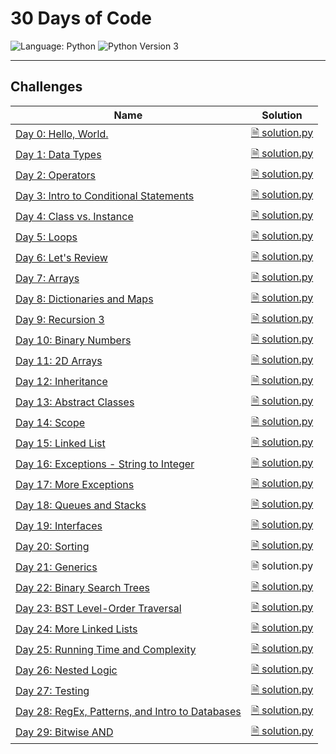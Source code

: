 # 30 Days of Code

![Language: Python](https://img.shields.io/badge/Language-Python-informational?style=flat-square)
![Python Version 3](https://img.shields.io/badge/Python-3-informational?logo=Python&logoColor=ffd343&style=flat-square)

---

## Challenges

| Name | Solution |
|------|----------|
| [Day 0: Hello, World.](https://www.hackerrank.com/challenges/30-hello-world) | [ 🗎 solution.py](./Day%200%20-%20Hello%2C%20World/solution.py) |
| [Day 1: Data Types](https://www.hackerrank.com/challenges/30-data-types) | [ 🗎 solution.py](./Day%201%20-%20Data%20Types/solution.py) |
| [Day 2: Operators](https://www.hackerrank.com/challenges/30-operators) | [ 🗎 solution.py](./Day%202%20-%20Operators/solution.py) |
| [Day 3: Intro to Conditional Statements](https://www.hackerrank.com/challenges/30-conditional-statements) | [ 🗎 solution.py](./Day%203%20-%20Intro%20to%20Conditional%20Statements/solution.py) |
| [Day 4: Class vs. Instance](https://www.hackerrank.com/challenges/30-class-vs-instance) | [ 🗎 solution.py](./Day%204%20-%20Class%20vs.%20Instance/solution.py) |
| [Day 5: Loops](https://www.hackerrank.com/challenges/30-loops) | [ 🗎 solution.py](./Day%205%20-%20Loops/solution.py) |
| [Day 6: Let's Review](https://www.hackerrank.com/challenges/30-review-loop) | [ 🗎 solution.py](./Day%206%20-%20Let%27s%20Review/solution.py) |
| [Day 7: Arrays](https://www.hackerrank.com/challenges/30-arrays) | [ 🗎 solution.py](./Day%207%20-%20Arrays/solution.py) |
| [Day 8: Dictionaries and Maps](https://www.hackerrank.com/challenges/30-dictionaries-and-maps) | [ 🗎 solution.py](./Day%208%20-%20Dictionaries%20and%20Maps/solution.py) |
| [Day 9: Recursion 3](https://www.hackerrank.com/challenges/30-recursion) | [ 🗎 solution.py](./Day%209%20-%20Recursion%203/solution.py) |
| [Day 10: Binary Numbers](https://www.hackerrank.com/challenges/30-binary-numbers) | [ 🗎 solution.py](./Day%2010%20-%20Binary%20Numbers/solution.py) |
| [Day 11: 2D Arrays](https://www.hackerrank.com/challenges/30-2d-arrays) | [ 🗎 solution.py](./Day%2011%20-%202D%20Arrays/solution.py) |
| [Day 12: Inheritance](https://www.hackerrank.com/challenges/30-inheritance) | [ 🗎 solution.py](./Day%2012%20-%20Inheritance/solution.py) |
| [Day 13: Abstract Classes](https://www.hackerrank.com/challenges/30-abstract-classes) | [ 🗎 solution.py](./Day%2013%20-%20Abstract%20Classes/solution.py) |
| [Day 14: Scope](https://www.hackerrank.com/challenges/30-scope) | [ 🗎 solution.py](./Day%2014%20-%20Scope/solution.py) |
| [Day 15: Linked List](https://www.hackerrank.com/challenges/30-linked-list) | [ 🗎 solution.py](./Day%2015%20-%20Linked%20List/solution.py) |
| [Day 16: Exceptions - String to Integer](https://www.hackerrank.com/challenges/30-exceptions-string-to-integer) | [ 🗎 solution.py](./Day%2016%20-%20Exceptions%20-%20String%20to%20Integer/solution.py) |
| [Day 17: More Exceptions](https://www.hackerrank.com/challenges/30-more-exceptions) | [ 🗎 solution.py](./Day%2017%20-%20More%20Exceptions/solution.py) |
| [Day 18: Queues and Stacks](https://www.hackerrank.com/challenges/30-queues-stacks) | [ 🗎 solution.py](./Day%2018%20-%20Queues%20and%20Stacks/solution.py) |
| [Day 19: Interfaces](https://www.hackerrank.com/challenges/30-interfaces) | [ 🗎 solution.py](./Day%2019%20-%20Interfaces/solution.py) |
| [Day 20: Sorting](https://www.hackerrank.com/challenges/30-sorting) | [ 🗎 solution.py](./Day%2020%20-%20Sorting/solution.py) |
| [Day 21: Generics](https://www.hackerrank.com/challenges/30-generics) |  🗎 solution.py |
| [Day 22: Binary Search Trees](https://www.hackerrank.com/challenges/30-binary-search-trees) | [ 🗎 solution.py](./Day%2022%20-%20Binary%20Search%20Trees/solution.py) |
| [Day 23: BST Level-Order Traversal](https://www.hackerrank.com/challenges/30-binary-trees) | [ 🗎 solution.py](./Day%2023%20-%20BST%20Level-Order%20Traversal/solution.py) |
| [Day 24: More Linked Lists](https://www.hackerrank.com/challenges/30-linked-list-deletion) | [ 🗎 solution.py](./Day%2024%20-%20More%20Linked%20Lists/solution.py) |
| [Day 25: Running Time and Complexity](https://www.hackerrank.com/challenges/30-running-time-and-complexity) | [ 🗎 solution.py](./Day%2025%20-%20Running%20Time%20and%20Complexity/solution.py) |
| [Day 26: Nested Logic](https://www.hackerrank.com/challenges/30-nested-logic) | [ 🗎 solution.py](./Day%2026%20-%20Nested%20Logic/solution.py) |
| [Day 27: Testing](https://www.hackerrank.com/challenges/30-testing) | [ 🗎 solution.py](./Day%2027%20-%20Testing/solution.py) |
| [Day 28: RegEx, Patterns, and Intro to Databases](https://www.hackerrank.com/challenges/30-regex-patterns) | [ 🗎 solution.py](./Day%2028%20-%20RegEx%2C%20Patterns%2C%20and%20Intro%20to%20Databases/solution.py) |
| [Day 29: Bitwise AND](https://www.hackerrank.com/challenges/30-bitwise-and) | [ 🗎 solution.py](./Day%2029%20-%20Bitwise%20AND/solution.py) |
